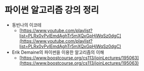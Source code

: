 # 파이썬 알고리즘 강의 정리
- 동빈나의 이코테
    - [https://www.youtube.com/playlist?list=PLRx0vPvlEmdAghTr5mXQxGpHjWqSz0dgC](https://www.youtube.com/playlist?list=PLRx0vPvlEmdAghTr5mXQxGpHjWqSz0dgC)
- Erik Demaine의 파이썬을 이용한 알고리즘의 이해
    - [https://www.boostcourse.org/cs113/joinLectures/195063](https://www.boostcourse.org/cs113/joinLectures/195063)

